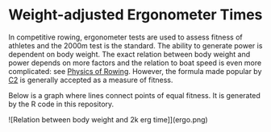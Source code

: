 
# Weight-adjusted Ergonometer Times

In competitive rowing, ergonometer tests are used to assess fitness of
athletes and the 2000m test is the standard. The ability to generate
power is dependent on body weight. The exact relation between body
weight and power depends on more factors and the relation to boat speed
is even more complicated: see [Physics of Rowing]. However, the formula
made popular by [C2] is generally accepted as a measure of fitness.

Below is a graph where lines connect points of equal fitness. It is
generated by the R code in this repository.

![Relation between body weight and 2k erg time]](ergo.png)

[Physics of Rowing]: http://eodg.atm.ox.ac.uk/user/dudhia/rowing/physics/weight.html
[C2]: https://www.concept2.com/indoor-rowers/training/calculators/weight-adjustment-calculator
